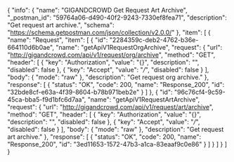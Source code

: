 {
  "info": {
    "name": "GIGANDCROWD Get Request Art Archive",
    "_postman_id": "59764a06-d490-40f2-9243-7330ef8fea71",
    "description": "Get request art archive.",
    "schema": "https://schema.getpostman.com/json/collection/v2.0.0/"
  },
  "item": [
    {
      "name": "Request",
      "item": [
        {
          "id": "2284359c-deb2-4762-b36e-664110d6b0ae",
          "name": "getApiV1RequestOrgArchive",
          "request": {
            "url": "http://gigandcrowd.com/api/v1/request/org/archive",
            "method": "GET",
            "header": [
              {
                "key": "Authorization",
                "value": "{}",
                "description": "",
                "disabled": false
              },
              {
                "key": "Accept",
                "value": "*/*",
                "disabled": false
              }
            ],
            "body": {
              "mode": "raw"
            },
            "description": "Get request org archive."
          },
          "response": [
            {
              "status": "OK",
              "code": 200,
              "name": "Response_200",
              "id": "32bde8cf-e63a-4f39-8604-b78b971beb2e"
            }
          ]
        },
        {
          "id": "96c76cf4-9c59-45ca-bba5-f9d1bfc6d7aa",
          "name": "getApiV1RequestArtArchive",
          "request": {
            "url": "http://gigandcrowd.com/api/v1/request/art/archive",
            "method": "GET",
            "header": [
              {
                "key": "Authorization",
                "value": "{}",
                "description": "",
                "disabled": false
              },
              {
                "key": "Accept",
                "value": "*/*",
                "disabled": false
              }
            ],
            "body": {
              "mode": "raw"
            },
            "description": "Get request art archive."
          },
          "response": [
            {
              "status": "OK",
              "code": 200,
              "name": "Response_200",
              "id": "3ed11653-1572-47b3-a1ca-83eaaf9c0e86"
            }
          ]
        }
      ]
    }
  ]
}